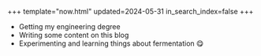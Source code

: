 +++
template="now.html"
updated=2024-05-31
in_search_index=false
+++

- Getting my engineering degree
- Writing some content on this blog
- Experimenting and learning things about fermentation 😋
